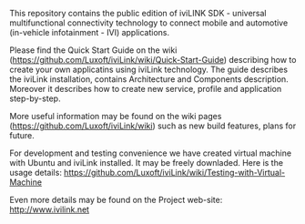 This repository contains the public edition of iviLINK SDK - universal
multifunctional connectivity technology to connect mobile and automotive
(in-vehicle infotainment - IVI) applications.

Please find the Quick Start Guide on the wiki (https://github.com/Luxoft/iviLink/wiki/Quick-Start-Guide) describing how to create your own applicatins using iviLink technology. The guide describes the iviLink installation, contains Architecture and Components description. Moreover it describes how to create new service, profile and application step-by-step. 

More useful information may be found on the wiki pages (https://github.com/Luxoft/iviLink/wiki) such as new build features, plans for future. 

For development and testing convenience we have created virtual machine with Ubuntu and iviLink installed. It may be freely downladed. Here is the usage details: https://github.com/Luxoft/iviLink/wiki/Testing-with-Virtual-Machine

Even more details may be found on the Project web-site: http://www.ivilink.net